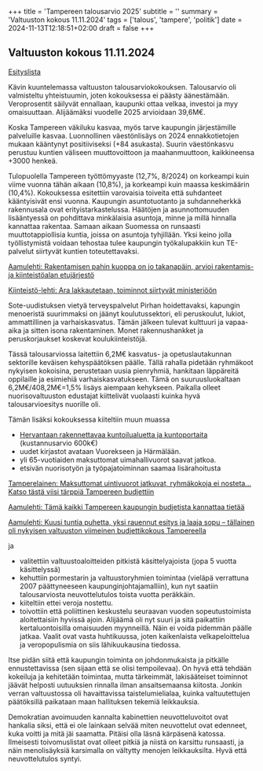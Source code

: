+++
title = 'Tampereen talousarvio 2025'
subtitle = ''
summary = 'Valtuuston kokous 11.11.2024'
tags = ['talous', 'tampere', 'politik']
date = 2024-11-13T12:18:51+02:00
draft = false
+++

## Valtuuston kokous 11.11.2024

[Esityslista](https://tampere.cloudnc.fi/fi-FI/Toimielimet/Kaupunginvaltuusto/Kokous_11112024)

Kävin kuuntelemassa valtuuston talousarviokokouksen. Talousarvio oli valmisteltu yhteistuumin, joten kokouksessa ei päästy äänestämään. Veroprosentit säilyvät ennallaan, kaupunki ottaa velkaa, investoi ja myy omaisuuttaan. Alijäämäksi vuodelle 2025 arvioidaan 39,6M€.

Koska Tampereen väkiluku kasvaa, myös tarve kaupungin järjestämille palveluille kasvaa. Luonnollinen väestönlisäys on 2024 ennakkotietojen mukaan kääntynyt positiiviseksi (+84 asukasta). Suurin väestönkasvu perustuu kuntien väliseen muuttovoittoon ja maahanmuuttoon, kaikkineensa +3000 henkeä.

Tulopuolella Tampereen työttömyyaste (12,7%, 8/2024) on korkeampi kuin viime vuonna tähän aikaan (10,8%), ja korkeampi kuin maassa keskimäärin (10,4%). Kokouksessa esitettiin varovaisia toiveita että suhdanteet kääntyisivät ensi vuonna. Kaupungin asuntotuotanto ja suhdanneherkkä rakennusala ovat erityistarkastelussa. Häätöjen ja asunnottomuuden lisääntyessä on pohdittava minkälaisia asuntoja, minne ja millä hinnalla kannattaa rakentaa. Samaan aikaan Suomessa on runsaasti muuttotappiollisia kuntia, joissa on asuntoja tyhjillään. Yksi keino jolla työllistymistä voidaan tehostaa tulee kaupungin työkalupakkiin kun TE-palvelut siirtyvät kuntien toteutettavaksi.

[Aamulehti: Rakentamisen pahin kuoppa on jo takanapäin, arvioi rakentamis- ja kiinteistöalan etujärjestö](https://www.aamulehti.fi/talous/art-2000010686927.html)

[Kiinteistö-lehti: Ara lakkautetaan, toiminnot siirtyvät ministeriöön](https://www.kiinteistolehti.fi/ara-lakkautetaan-toiminnot-siirtyvat-ministerioon)

Sote-uudistuksen vietyä terveyspalvelut Pirhan hoidettavaksi, kapungin menoeristä suurimmaksi on jäänyt koulutussektori, eli peruskoulut, lukiot, ammattillinen ja varhaiskasvatus. Tämän jälkeen tulevat kulttuuri ja vapaa-aika ja sitten isona rakentaminen. Monet rakennushankket ja peruskorjaukset koskevat koulukiinteistöjä.

Tässä talousarviossa laitettiin 6,2M€ kasvatus- ja opetuslautakunnan sektorille keväisen kehyspäätöksen päälle. Tällä rahalla pidetään ryhmäkoot nykyisen kokoisina, perustetaan uusia pienryhmiä, hankitaan läppäreitä oppilaille ja esimiehiä varhaiskasvatukseen. Tämä on suuruusluokaltaan 6,2M€/408,2M€=1,5% lisäys aiempaan kehykseen. Paikalla olleet nuorisovaltuuston edustajat kiittelivät vuolaasti kuinka hyvä talousarvioesitys nuorille oli.


Tämän lisäksi kokouksessa kiiteltiin muun muassa

- [Hervantaan rakennettavaa kuntoilualuetta ja kuntoportaita](https://www.aamulehti.fi/tampere/art-2000010460431.html) (kustannusarvio 600k€)
- uudet kirjastot avataan Vuorekseen ja Härmälään.
- yli 65-vuotiaiden maksuttomat uimahallivuorot saavat jatkoa.
- etsivän nuorisotyön ja työpajatoiminnan saamaa lisärahoitusta

[Tamperelainen: Maksuttomat uintivuorot jatkuvat, ryhmäkokoja ei nosteta... Katso tästä viisi tärppiä Tampereen budjettiin](https://www.tamperelainen.fi/paikalliset/8004762)

[Aamulehti: Tämä kaikki Tampereen kaupungin budjetista kannattaa tietää](https://www.aamulehti.fi/tampere/art-2000010775412.html)

[Aamulehti: Kuusi tuntia puhetta, yksi rauennut esitys ja laaja sopu – tällainen oli nykyisen valtuuston viimeinen budjettikokous Tampereella](https://www.aamulehti.fi/tampere/art-2000010826306.html)

ja

- valitettiin valtuustoaloitteiden pitkistä käsittelyajoista (jopa 5 vuotta käsittelyssä)
- kehuttiin pormestarin ja valtuustoryhmien toimintaa (vieläpä verrattuna 2007 päättyneeseen kaupunginjohtajamalliin), kun nyt saatiin talousarviosta neuvottelutulos toista vuotta peräkkäin.
- kiiteltiin ettei veroja nostettu.
- toivottiin että poliittinen keskustelu seuraavan vuoden sopeutustoimista aloitettaisiin hyvissä ajoin. Alijäämä oli nyt suuri ja sitä paikattiin kertaluontoisilla omaisuuden myynneillä. Näin ei voida pidemmän päälle jatkaa. Vaalit ovat vasta huhtikuussa, joten kaikenlaista velkapeloittelua ja veropopulismia on siis lähikuukausina tiedossa.


Itse pidän siitä että kaupungin toiminta on johdonmukaista ja pitkälle ennustettavissa (sen sijaan että se olisi tempoilevaa). On hyvä että tehdään kokeiluja ja kehitetään toimintaa, mutta tärkeimmät, lakisääteiset toiminnot jäävät helposti uutuuksien rinnalla ilman ansaitsemaansa kiitosta. Jonkin verran valtuustossa oli havaittavissa taistelumielialaa, kuinka valtuutettujen päätöksillä paikataan maan hallituksen tekemiä leikkauksia. 

Demokratian avoimuuden kannalta kabinettien neuvotteluvoitot ovat hankalia siksi, että ei ole lainkaan selvää miten neuvottelut ovat edenneet, kuka voitti ja mitä jäi saamatta. Pitäisi olla läsnä kärpäsenä katossa. Ilmeisesti toivomuslistat ovat olleet pitkiä ja niistä on karsittu runsaasti, ja näin menolisäyksiä karsimalla on vältytty menojen leikkauksilta. Hyvä että neuvottelutulos syntyi.